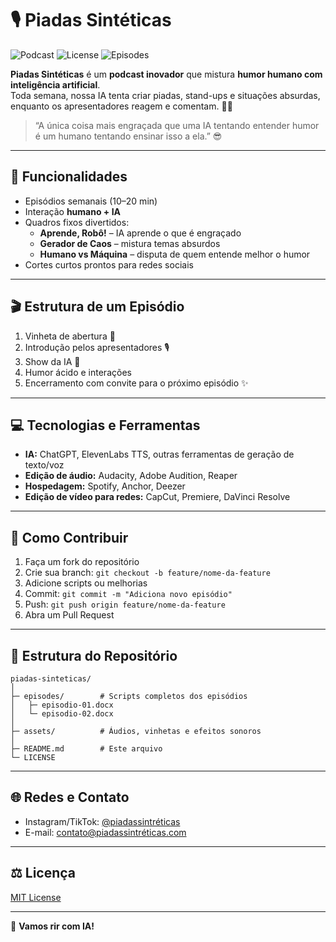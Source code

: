 

# 🎙️ Piadas Sintéticas

![Podcast](https://img.shields.io/badge/Podcast-Ativo-brightgreen)
![License](https://img.shields.io/badge/License-MIT-blue)
![Episodes](https://img.shields.io/badge/Episodes-1+-orange)

**Piadas Sintéticas** é um **podcast inovador** que mistura **humor humano com inteligência artificial**.  
Toda semana, nossa IA tenta criar piadas, stand-ups e situações absurdas, enquanto os apresentadores reagem e comentam. 🤖😂  

> “A única coisa mais engraçada que uma IA tentando entender humor é um humano tentando ensinar isso a ela.” 😎

---

## 🧩 Funcionalidades

- Episódios semanais (10–20 min)  
- Interação **humano + IA**  
- Quadros fixos divertidos:
  - **Aprende, Robô!** – IA aprende o que é engraçado  
  - **Gerador de Caos** – mistura temas absurdos  
  - **Humano vs Máquina** – disputa de quem entende melhor o humor  
- Cortes curtos prontos para redes sociais  

---

## 🎬 Estrutura de um Episódio

1. Vinheta de abertura 🎵  
2. Introdução pelos apresentadores 🎙️  
3. Show da IA 🤖  
4. Humor ácido e interações  
5. Encerramento com convite para o próximo episódio ✨  

---

## 💻 Tecnologias e Ferramentas

- **IA:** ChatGPT, ElevenLabs TTS, outras ferramentas de geração de texto/voz  
- **Edição de áudio:** Audacity, Adobe Audition, Reaper  
- **Hospedagem:** Spotify, Anchor, Deezer  
- **Edição de vídeo para redes:** CapCut, Premiere, DaVinci Resolve  

---

## 🚀 Como Contribuir

1. Faça um fork do repositório  
2. Crie sua branch: `git checkout -b feature/nome-da-feature`  
3. Adicione scripts ou melhorias  
4. Commit: `git commit -m "Adiciona novo episódio"`  
5. Push: `git push origin feature/nome-da-feature`  
6. Abra um Pull Request  

---

## 📂 Estrutura do Repositório

```
piadas-sinteticas/
│
├─ episodes/        # Scripts completos dos episódios
│   ├─ episodio-01.docx
│   └─ episodio-02.docx
│
├─ assets/          # Áudios, vinhetas e efeitos sonoros
│
├─ README.md        # Este arquivo
└─ LICENSE
```

---

## 🌐 Redes e Contato

- Instagram/TikTok: [@piadassintréticas](https://www.instagram.com/piadassintréticas)  
- E-mail: contato@piadassintréticas.com  

---

## ⚖️ Licença

[MIT License](LICENSE)  

---

🎉 **Vamos rir com IA!**

